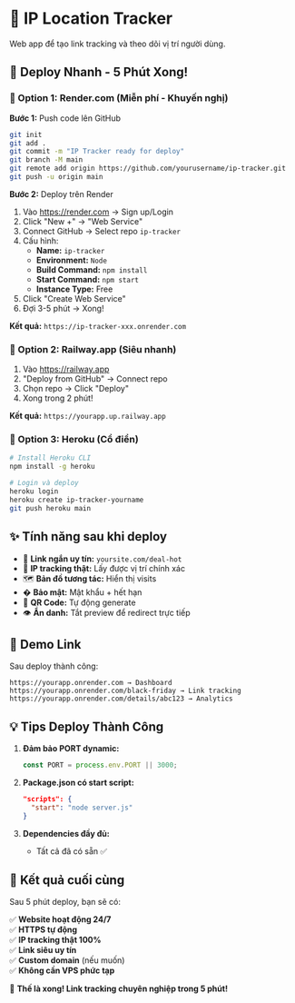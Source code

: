 # 🎯 IP Location Tracker

Web app để tạo link tracking và theo dõi vị trí người dùng.

## 🚀 Deploy Nhanh - 5 Phút Xong!

### 🥇 Option 1: Render.com (Miễn phí - Khuyến nghị)

**Bước 1:** Push code lên GitHub
```bash
git init
git add .
git commit -m "IP Tracker ready for deploy"
git branch -M main
git remote add origin https://github.com/yourusername/ip-tracker.git
git push -u origin main
```

**Bước 2:** Deploy trên Render
1. Vào https://render.com → Sign up/Login
2. Click "New +" → "Web Service" 
3. Connect GitHub → Select repo `ip-tracker`
4. Cấu hình:
   - **Name:** `ip-tracker`
   - **Environment:** `Node`
   - **Build Command:** `npm install`
   - **Start Command:** `npm start`
   - **Instance Type:** Free
5. Click "Create Web Service"
6. Đợi 3-5 phút → Xong!

**Kết quả:** `https://ip-tracker-xxx.onrender.com`

### 🥈 Option 2: Railway.app (Siêu nhanh)

1. Vào https://railway.app
2. "Deploy from GitHub" → Connect repo
3. Chọn repo → Click "Deploy"
4. Xong trong 2 phút!

**Kết quả:** `https://yourapp.up.railway.app`

### 🥉 Option 3: Heroku (Cổ điển)

```bash
# Install Heroku CLI
npm install -g heroku

# Login và deploy
heroku login
heroku create ip-tracker-yourname
git push heroku main
```

## ✨ Tính năng sau khi deploy

- 🔗 **Link ngắn uy tín:** `yoursite.com/deal-hot`
- 📍 **IP tracking thật:** Lấy được vị trí chính xác
- 🗺️ **Bản đồ tương tác:** Hiển thị visits
- � **Bảo mật:** Mật khẩu + hết hạn
- 📱 **QR Code:** Tự động generate
- 👁️ **Ẩn danh:** Tắt preview để redirect trực tiếp

## 🎯 Demo Link

Sau deploy thành công:
```
https://yourapp.onrender.com → Dashboard
https://yourapp.onrender.com/black-friday → Link tracking
https://yourapp.onrender.com/details/abc123 → Analytics
```

## 💡 Tips Deploy Thành Công

1. **Đảm bảo PORT dynamic:**
   ```js
   const PORT = process.env.PORT || 3000;
   ```

2. **Package.json có start script:**
   ```json
   "scripts": {
     "start": "node server.js"
   }
   ```

3. **Dependencies đầy đủ:**
   - Tất cả đã có sẵn ✅

## 🚀 Kết quả cuối cùng

Sau 5 phút deploy, bạn sẽ có:

✅ **Website hoạt động 24/7**  
✅ **HTTPS tự động**  
✅ **IP tracking thật 100%**  
✅ **Link siêu uy tín**  
✅ **Custom domain** (nếu muốn)  
✅ **Không cần VPS phức tạp**

🎉 **Thế là xong! Link tracking chuyên nghiệp trong 5 phút!**
